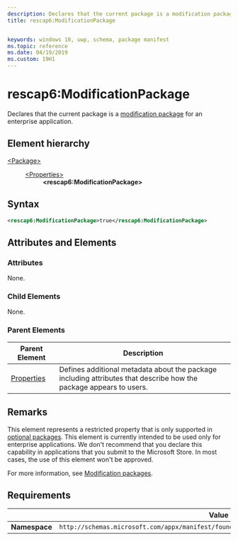 ```yaml
---
description: Declares that the current package is a modification package for an enterprise application.
title: rescap6:ModificationPackage


keywords: windows 10, uwp, schema, package manifest
ms.topic: reference
ms.date: 04/19/2019
ms.custom: 19H1
---
```


# rescap6:ModificationPackage
Declares that the current package is a [modification package](/windows/msix/modification-packages) for an enterprise application.

## Element hierarchy

<dl>
<dt><a href="element-package.md">&lt;Package&gt;</a></dt>
<dd>
<dl>
<dt><a href="element-properties.md">&lt;Properties&gt;</a></dt>
<dd><b>&lt;rescap6:ModificationPackage&gt;</b></dd>
</dl>
</dd>
</dl>

## Syntax

``` xml
<rescap6:ModificationPackage>true</rescap6:ModificationPackage>
```

## Attributes and Elements

### Attributes

None.

### Child Elements

None.

### Parent Elements

| Parent Element | Description |
|---------------|-------------|
| [Properties](element-properties.md) | Defines additional metadata about the package including attributes that describe how the package appears to users. |  

## Remarks

This element represents a restricted property that is only supported in [optional packages](/windows/uwp/packaging/optional-packages). This element is currently intended to be used only for enterprise applications. We don't recommend that you declare this capability in applications that you submit to the Microsoft Store. In most cases, the use of this element won't be approved.

For more information, see [Modification packages](/windows/msix/modification-packages).

## Requirements


|               |     Value                                                        |
|---------------|-------------------------------------------------------------|
| **Namespace** | `http://schemas.microsoft.com/appx/manifest/foundation/windows10/restrictedcapabilities/6` |


